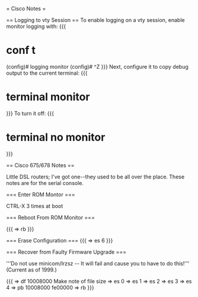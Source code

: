 = Cisco Notes =

== Logging to vty Session ==
To enable logging on a vty session, enable monitor logging with:
{{{
# conf t
(config)# logging monitor
(config)# ^Z
}}}
Next, configure it to copy debug output to the current terminal:
{{{
# terminal monitor
}}}
To turn it off:
{{{
# terminal no monitor
}}}

== Cisco 675/678 Notes ==

Little DSL routers; I've got one--they used to be all over the place.  These notes are for the serial console.

=== Enter ROM Montor ===

CTRL-X 3 times at boot

=== Reboot From ROM Monitor ===

{{{
=> rb
}}}

=== Erase Configuration ===
{{{
=> es 6
}}}

=== Recover from Faulty Firmware Upgrade ===

'''Do not use minicom/lrzsz -- It will fail and cause you to have to do this!''' (Current as of 1999.)

{{{
=> df 10008000
Make note of file size
=> es 0
=> es 1
=> es 2
=> es 3
=> es 4
=> pb 10008000 fe00000 <file size>
=> rb
}}}
